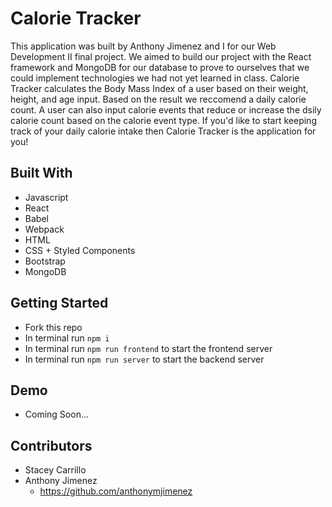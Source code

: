 # Calorie Tracker
This application was built by Anthony Jimenez and I for our Web Development II final project. We aimed to build our project with the React framework and MongoDB for our database to prove to ourselves that we could implement technologies we had not yet learned in class. Calorie Tracker calculates the Body Mass Index of a user based on their weight, height, and age input. Based on the result we reccomend a daily calorie count. A user can also input calorie events that reduce or increase the dsily calorie count based on the calorie event type. If you'd like to start keeping track of your daily calorie intake then Calorie Tracker is the application for you! 

## Built With
- Javascript
- React
- Babel 
- Webpack
- HTML
- CSS + Styled Components 
- Bootstrap 
- MongoDB

## Getting Started
- Fork this repo 
- In terminal run `npm i`
- In terminal run `npm run frontend` to start the frontend server
- In terminal run `npm run server` to start the backend server

## Demo
- Coming Soon...

## Contributors
- Stacey Carrillo 
- Anthony Jimenez 
  - https://github.com/anthonymjimenez

